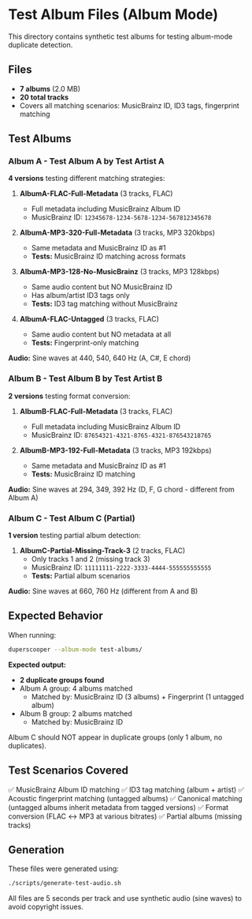 # Test Album Files (Album Mode)

This directory contains synthetic test albums for testing album-mode duplicate detection.

## Files

- **7 albums** (2.0 MB)
- **20 total tracks**
- Covers all matching scenarios: MusicBrainz ID, ID3 tags, fingerprint matching

## Test Albums

### Album A - Test Album A by Test Artist A

**4 versions** testing different matching strategies:

1. **AlbumA-FLAC-Full-Metadata** (3 tracks, FLAC)
   - Full metadata including MusicBrainz Album ID
   - MusicBrainz ID: `12345678-1234-5678-1234-567812345678`

2. **AlbumA-MP3-320-Full-Metadata** (3 tracks, MP3 320kbps)
   - Same metadata and MusicBrainz ID as #1
   - **Tests:** MusicBrainz ID matching across formats

3. **AlbumA-MP3-128-No-MusicBrainz** (3 tracks, MP3 128kbps)
   - Same audio content but NO MusicBrainz ID
   - Has album/artist ID3 tags only
   - **Tests:** ID3 tag matching without MusicBrainz

4. **AlbumA-FLAC-Untagged** (3 tracks, FLAC)
   - Same audio content but NO metadata at all
   - **Tests:** Fingerprint-only matching

**Audio:** Sine waves at 440, 540, 640 Hz (A, C#, E chord)

### Album B - Test Album B by Test Artist B

**2 versions** testing format conversion:

1. **AlbumB-FLAC-Full-Metadata** (3 tracks, FLAC)
   - Full metadata including MusicBrainz Album ID
   - MusicBrainz ID: `87654321-4321-8765-4321-876543218765`

2. **AlbumB-MP3-192-Full-Metadata** (3 tracks, MP3 192kbps)
   - Same metadata and MusicBrainz ID as #1
   - **Tests:** MusicBrainz ID matching

**Audio:** Sine waves at 294, 349, 392 Hz (D, F, G chord - different from Album A)

### Album C - Test Album C (Partial)

**1 version** testing partial album detection:

1. **AlbumC-Partial-Missing-Track-3** (2 tracks, FLAC)
   - Only tracks 1 and 2 (missing track 3)
   - MusicBrainz ID: `11111111-2222-3333-4444-555555555555`
   - **Tests:** Partial album scenarios

**Audio:** Sine waves at 660, 760 Hz (different from A and B)

## Expected Behavior

When running:
```bash
duperscooper --album-mode test-albums/
```

**Expected output:**
- **2 duplicate groups found**
- Album A group: 4 albums matched
  - Matched by: MusicBrainz ID (3 albums) + Fingerprint (1 untagged album)
- Album B group: 2 albums matched
  - Matched by: MusicBrainz ID

Album C should NOT appear in duplicate groups (only 1 album, no duplicates).

## Test Scenarios Covered

✅ MusicBrainz Album ID matching
✅ ID3 tag matching (album + artist)
✅ Acoustic fingerprint matching (untagged albums)
✅ Canonical matching (untagged albums inherit metadata from tagged versions)
✅ Format conversion (FLAC ↔ MP3 at various bitrates)
✅ Partial albums (missing tracks)

## Generation

These files were generated using:
```bash
./scripts/generate-test-audio.sh
```

All files are 5 seconds per track and use synthetic audio (sine waves) to avoid copyright issues.
